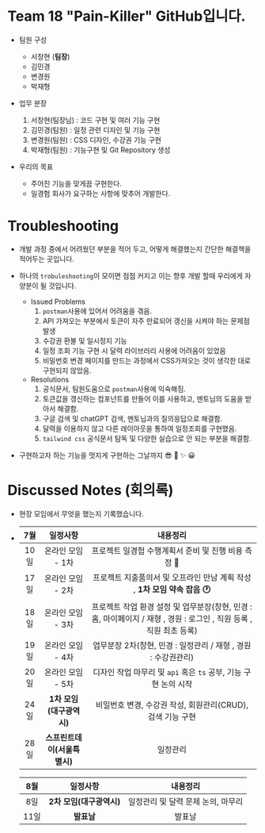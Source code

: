 # Team 18 "Pain-Killer" GitHub입니다.

* 팀원 구성  
   +  서창현 (**팀장**)
   +  김민경 
   +  변경원
   +  박재형

* 업무 분장
  1. 서창현(팀장님) : 코드 구현 및 여러 기능 구현
  2. 김민경(팀원) :  일정 관련 디자인 및 기능 구현
  3. 변경원(팀원) : CSS 디자인, 수강권 기능 구현
  4. 박재형(팀원) : 기능구현 및 Git Repository 생성

* 우리의 목표
  + 주어진 기능을 맞게끔 구현한다.
  + 일경험 회사가 요구하는 사항에 맞추어 개발한다.


# Troubleshooting

* 개발 과정 중에서 어려웠던 부분을 적어 두고, 어떻게 해결했는지 간단한 해결책을 적어두는 곳입니다.
* 하나의 ```trobuleshooting```이 모이면 점점 커지고 이는 향후 개발 할때 우리에게 자양분이 될 것입니다.
  - Issued Problems
    1. ```postman```사용에 있어서 어려움을 겪음.
    2. API 가져오는 부분에서 토큰이 자주 만료되어 갱신을 시켜야 하는 문제점 발생
    3. 수강권 환불 및 일시정지 기능
    4. 일정 조회 기능 구현 시 달력 라이브러리 사용에 어려움이 있었음
    5. 비밀번호 변경 페이지를 만드는 과정에서 CSS가져오는 것이 생각한 대로 구현되지 않았음.
  - Resolutions
    1. 공식문서, 팀원도움으로 ```postman```사용에 익숙해짐. 
    2. 토큰값을 갱신하는 컴포넌트를 만들어 이를 사용하고, 멘토님의 도움을 받아서 해결함.
    3. 구글 검색 및 chatGPT 검색, 멘토님과의 질의응답으로 해결함.
    4. 달력을 이용하지 않고 다른 레이아웃을 통하여 일정조회를 구현했음.
    5. ```tailwind css``` 공식문서 탐독 및 다양한 실습으로 안 되는 부분을 해결함. 

* 구현하고자 하는 기능을 멋지게 구현하는 그날까지 :sunglasses: :clap: :sparkles: :grinning:


# Discussed Notes (회의록)

* 현장 모임에서 무엇을 했는지 기록했습니다.

* 
   |7월|일정사항|내용정리|
   |:--:|:--:|:--:|
   |10일| 온라인 모임 - 1차 | 프로젝트 일경험 수행계획서 준비 및 진행 비용 측정 :abacus: |
   |17일| 온라인 모임 - 2차 | 프로젝트 지출품의서 및 오프라인 만남 계획 작성 , **1차 모임 약속 잡음 :clock1:** |
   |18일| 온라인 모임 - 3차 | 프로젝트 작업 환경 설정 및 업무분장(창현, 민경 : 홈, 마이페이지  / 재형 , 경원 : 로그인 , 직원 등록 , 직원 최초 등록) |
   |19일| 온라인 모임 - 4차 | 업무분장 2차(창현, 민경 : 일정관리 / 재형 , 경원 : 수강권관리) |
   |20일| 온라인 모임 - 5차 | 디자인 작업 마무리 및 ```api``` 혹은 ```ts``` 공부, 기능 구현 논의 시작 |
   |24일| **1차 모임 (대구광역시)** | 비밀번호 변경, 수강권 작성, 회원관리(CRUD), 검색 기능 구현  |
   |28일| **스프린트데이(서울특별시)** | 일정관리 |
   
   |8월|일정사항|내용정리|
   |:--:|:--:|:--:|
   |8일| **2차 모임(대구광역시)** | 일정관리 및 달력 문제 논의, 마무리 |
   |11일| **발표날** | 발표날 |

